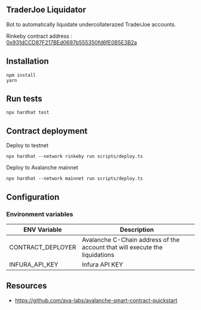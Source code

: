 ## TraderJoe Liquidator

Bot to automatically liquidate undercollaterazed TraderJoe accounts.

Rinkeby contract address : [0x931dCCD87F217BEd0697b555350fd6fE0B5E3B2a](https://rinkeby.etherscan.io/address/0x931dCCD87F217BEd0697b555350fd6fE0B5E3B2a)

## Installation

```
npm install
yarn
```

## Run tests

```
npx hardhat test
```

## Contract deployment

Deploy to testnet

```
npx hardhat --network rinkeby run scripts/deploy.ts
```

Deploy to Avalanche mainnet

```
npx hardhat --network mainnet run scripts/deploy.ts
```

## Configuration

### Environment variables

| ENV Variable      | Description                                                                 |
| ----------------- | --------------------------------------------------------------------------- |
| CONTRACT_DEPLOYER | Avalanche C-Chain address of the account that will execute the liquidations |
| INFURA_API_KEY    | Infura API KEY                                                              |

## Resources

- https://github.com/ava-labs/avalanche-smart-contract-quickstart
